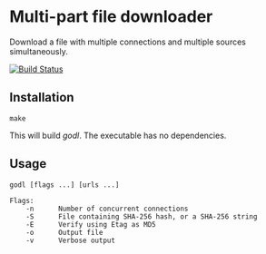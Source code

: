 # Multi-part file downloader

Download a file with multiple connections and multiple sources simultaneously.

[![Build Status](https://travis-ci.org/alvatar/multipart-downloader.svg?branch=master)](https://travis-ci.org/alvatar/multipart-downloader)

## Installation

    make

This will build _godl_. The executable has no dependencies.

## Usage

    godl [flags ...] [urls ...]

    Flags:
        -n      Number of concurrent connections
        -S      File containing SHA-256 hash, or a SHA-256 string
        -E      Verify using Etag as MD5
        -o      Output file
        -v      Verbose output

